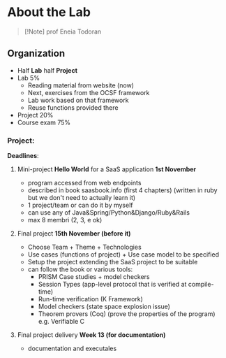 # About the Lab

>[!Note] prof Eneia Todoran

## Organization
- Half **Lab** half **Project**
- Lab 5%
	- Reading material from website (now)
	- Next, exercises from the OCSF framework
	- Lab work based on that framework
	- Reuse functions provided there
- Project 20%
- Course exam 75%

### Project:

**Deadlines**:
1. Mini-project **Hello World** for a SaaS application **1st November**
	- program accessed from web endpoints
	- described in book saasbook.info (first 4 chapters) (written in ruby but we don't need to actually learn it)
	- 1 project/team or can do it by myself
	- can use any of Java&Spring/Python&Django/Ruby&Rails
	- max 8 membri (2, 3, e ok)

2. Final project **15th November (before it)**
	- Choose Team + Theme + Technologies
	- Use cases (functions of project) + Use case model to be specified
	- Setup the project extending the SaaS project to be suitable
	- can follow the book or various tools:
		- PRISM Case studies + model checkers
		- Session Types (app-level protocol that is verified at compile-time) 
		- Run-time verification (K Framework)
		- Model checkers (state space explosion issue)
		- Theorem provers (Coq) (prove the properties of the program) e.g. Verifiable C

3. Final project delivery **Week 13 (for documentation)**
	- documentation and executales
